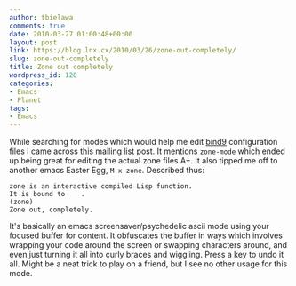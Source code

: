 ```yaml
---
author: tbielawa
comments: true
date: 2010-03-27 01:00:48+00:00
layout: post
link: https://blog.lnx.cx/2010/03/26/zone-out-completely/
slug: zone-out-completely
title: Zone out completely
wordpress_id: 128
categories:
- Emacs
- Planet
tags:
- Emacs
---
```


While searching for modes which would help me edit [bind9](http://www.bind9.net/) configuration files I came across [this mailing list post](https://lists.isc.org/pipermail/bind-users/2008-September/073061.html). It mentions `zone-mode` which ended up being great for editing the actual zone files A+. It also tipped me off to another emacs Easter Egg, `M-x zone`. Described thus:

    
    zone is an interactive compiled Lisp function.
    It is bound to    .
    (zone)
    Zone out, completely.


It's basically an emacs screensaver/psychedelic ascii mode using your focused buffer for content. It obfuscates the buffer in ways which involves wrapping your code around the screen or swapping characters around, and even just turning it all into curly braces and wiggling. Press a key to undo it all. Might be a neat trick to play on a friend, but I see no other usage for this mode.
